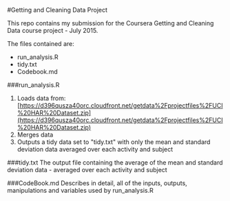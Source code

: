 #Getting and Cleaning Data Project 

This repo contains my submission for the Coursera Getting and Cleaning Data course project - July 2015.

The files contained are:
* run_analysis.R
* tidy.txt
* Codebook.md


###run_analysis.R
1. Loads data from:
[https://d396qusza40orc.cloudfront.net/getdata%2Fprojectfiles%2FUCI%20HAR%20Dataset.zip](https://d396qusza40orc.cloudfront.net/getdata%2Fprojectfiles%2FUCI%20HAR%20Dataset.zip) 
2. Merges data
3. Outputs a tidy data set to "tidy.txt" with only the mean and standard deviation data averaged over each activity and subject

###tidy.txt
The output file containing the average of the mean and standard deviation data - averaged over each activity and subject

###CodeBook.md 
Describes in detail, all of the inputs, outputs, manipulations and variables used by run_analysis.R
